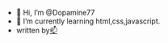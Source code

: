 - 👋 Hi, I’m @Dopamine77
- 🌱 I’m currently learning html,css,javascript.
- written by[📫](mailto:2512870290@qq.com)

<!---
Dopamine77/Dopamine77 is a ✨ special ✨ repository because its `README.md` (this file) appears on your GitHub profile.
You can click the Preview link to take a look at your changes.
--->
